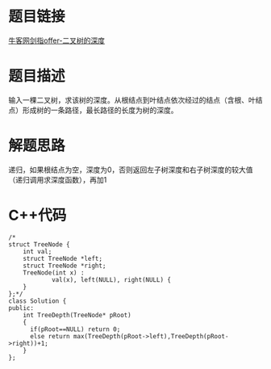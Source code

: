 # 题目链接
[牛客网剑指offer-二叉树的深度](https://www.nowcoder.com/practice/435fb86331474282a3499955f0a41e8b?tpId=13&tqId=11191&tPage=1&rp=1&ru=/ta/coding-interviews&qru=/ta/coding-interviews/question-ranking)
# 题目描述
输入一棵二叉树，求该树的深度。从根结点到叶结点依次经过的结点（含根、叶结点）形成树的一条路径，最长路径的长度为树的深度。
# 解题思路
递归，如果根结点为空，深度为0，否则返回左子树深度和右子树深度的较大值（递归调用求深度函数），再加1
# C++代码
```
/*
struct TreeNode {
	int val;
	struct TreeNode *left;
	struct TreeNode *right;
	TreeNode(int x) :
			val(x), left(NULL), right(NULL) {
	}
};*/
class Solution {
public:
    int TreeDepth(TreeNode* pRoot)
    {
      if(pRoot==NULL) return 0;
      else return max(TreeDepth(pRoot->left),TreeDepth(pRoot->right))+1;
    }
};
```
